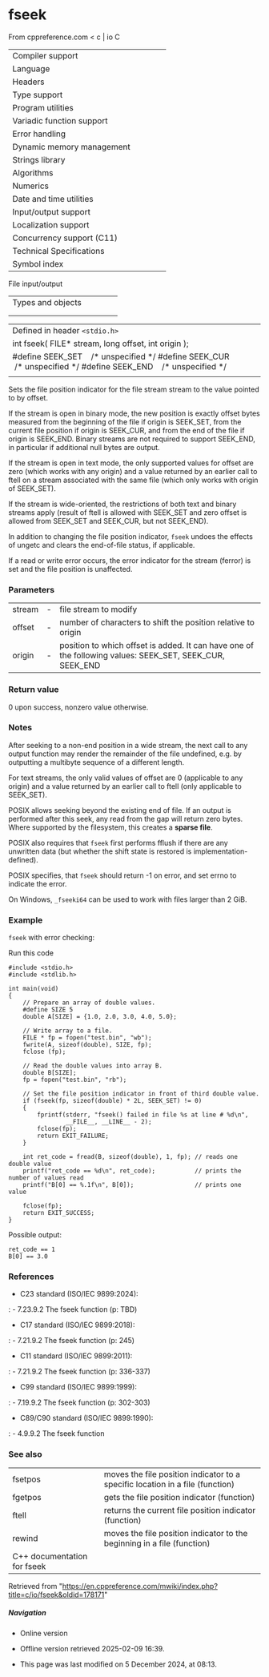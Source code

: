# fseek

From cppreference.com
< c‎ | io
 C

|  |  |  |  |  |
| --- | --- | --- | --- | --- |
| Compiler support | | | | |
| Language | | | | |
| Headers | | | | |
| Type support | | | | |
| Program utilities | | | | |
| Variadic function support | | | | |
| Error handling | | | | |
| Dynamic memory management | | | | |
| Strings library | | | | |
| Algorithms | | | | |
| Numerics | | | | |
| Date and time utilities | | | | |
| Input/output support | | | | |
| Localization support | | | | |
| Concurrency support (C11) | | | | |
| Technical Specifications | | | | |
| Symbol index | | | | |

 File input/output

|  |  |  |  |  |
| --- | --- | --- | --- | --- |
| Types and objects | | | | |
| |  |  |  |  |  |  |  |  |  |  |  |  |  |  |  |  |  |  |  |  |  |  | | --- | --- | --- | --- | --- | --- | --- | --- | --- | --- | --- | --- | --- | --- | --- | --- | --- | --- | --- | --- | --- | --- | | |  |  |  |  |  | | --- | --- | --- | --- | --- | | stdinstdoutstderr | | | | | | |  |  |  |  |  | | --- | --- | --- | --- | --- | | FILE | | | | | | fpos_t | | | | | |  | | | | | | |
| |  |  |  |  |  | | --- | --- | --- | --- | --- | | Functions | | | | | | File access | | | | | | |  |  |  |  |  | | --- | --- | --- | --- | --- | | fopenfopen_s(C11) | | | | | | freopenfreopen_s(C11) | | | | | | fwide(C95) | | | | | | |  |  |  |  |  | | --- | --- | --- | --- | --- | | setbuf | | | | | | setvbuf | | | | | | fclose | | | | | | fflush | | | | | |  | | | | | | | Unformatted input/output | | | | | | |  |  |  |  |  | | --- | --- | --- | --- | --- | | fgetc | | | | | | fgets | | | | | | fputc | | | | | | fputs | | | | | | getchar | | | | | | getsgets_s(until C11)(C11) | | | | | | putchar | | | | | | puts | | | | | | ungetc | | | | | | |  |  |  |  |  | | --- | --- | --- | --- | --- | | fgetwcgetwc(C95)(C95) | | | | | | fgetws(C95) | | | | | | fputwcputwc(C95)(C95) | | | | | | fputws(C95) | | | | | | getwchar(C95) | | | | | | putwchar(C95) | | | | | | ungetwc(C95) | | | | | |  | | | | | | | Formatted input | | | | | | |  |  |  |  |  | | --- | --- | --- | --- | --- | | scanffscanfsscanfscanf_sfscanf_ssscanf_s(C11)(C11)(C11) | | | | | | wscanffwscanfswscanfwscanf_sfwscanf_sswscanf_s(C95)(C95)(C95)(C11)(C11)(C11) | | | | | | |  |  |  |  |  | | --- | --- | --- | --- | --- | | vscanfvfscanfvsscanfvscanf_svfscanf_svsscanf_s(C99)(C99)(C99)(C11)(C11)(C11) | | | | | | vwscanfvfwscanfvswscanfvwscanf_svfwscanf_svswscanf_s(C99)(C99)(C99)(C11)(C11)(C11) | | | | | | | |  |  |  |  |  | | --- | --- | --- | --- | --- | | Direct input/output | | | | | | |  |  |  |  |  | | --- | --- | --- | --- | --- | | fread | | | | | | |  |  |  |  |  | | --- | --- | --- | --- | --- | | fwrite | | | | | | | Formatted output | | | | | | |  |  |  |  |  | | --- | --- | --- | --- | --- | | printffprintfsprintfsnprintfprintf_sfprintf_ssprintf_ssnprintf_s(C99)(C11)(C11)(C11)(C11) | | | | | | wprintffwprintfswprintfwprintf_sfwprintf_sswprintf_ssnwprintf_s(C95)(C95)(C95)(C11)(C11)(C11)(C11) | | | | | | |  |  |  |  |  | | --- | --- | --- | --- | --- | | vprintfvfprintfvsprintfvsnprintfvprintf_svfprintf_svsprintf_svsnprintf_s(C99)(C11)(C11)(C11)(C11) | | | | | | vwprintfvfwprintfvswprintfvwprintf_svfwprintf_svswprintf_svsnwprintf_s(C95)(C95)(C95)(C11)(C11)(C11)(C11) | | | | | | | File positioning | | | | | | |  |  |  |  |  | | --- | --- | --- | --- | --- | | ftell | | | | | | fgetpos | | | | | | ****fseek**** | | | | | | |  |  |  |  |  | | --- | --- | --- | --- | --- | | fsetpos | | | | | | rewind | | | | | |  | | | | | | | Error handling | | | | | | |  |  |  |  |  | | --- | --- | --- | --- | --- | | clearerr | | | | | | feof | | | | | | |  |  |  |  |  | | --- | --- | --- | --- | --- | | ferror | | | | | | perror | | | | | | | Operations on files | | | | | | |  |  |  |  |  | | --- | --- | --- | --- | --- | | remove | | | | | | tmpfiletmpfile_s(C11) | | | | | | |  |  |  |  |  | | --- | --- | --- | --- | --- | | rename | | | | | | tmpnamtmpnam_s(C11) | | | | | | |

|  |  |  |
| --- | --- | --- |
| Defined in header `<stdio.h>` |  |  |
| int fseek( FILE\* stream, long offset, int origin ); |  |  |
| #define SEEK_SET    /\* unspecified \*/  #define SEEK_CUR    /\* unspecified \*/ #define SEEK_END    /\* unspecified \*/ |  |  |
|  |  |  |

Sets the file position indicator for the file stream stream to the value pointed to by offset.

If the stream is open in binary mode, the new position is exactly offset bytes measured from the beginning of the file if origin is SEEK_SET, from the current file position if origin is SEEK_CUR, and from the end of the file if origin is SEEK_END. Binary streams are not required to support SEEK_END, in particular if additional null bytes are output.

If the stream is open in text mode, the only supported values for offset are zero (which works with any origin) and a value returned by an earlier call to ftell on a stream associated with the same file (which only works with origin of SEEK_SET).

If the stream is wide-oriented, the restrictions of both text and binary streams apply (result of ftell is allowed with SEEK_SET and zero offset is allowed from SEEK_SET and SEEK_CUR, but not SEEK_END).

In addition to changing the file position indicator, `fseek` undoes the effects of ungetc and clears the end-of-file status, if applicable.

If a read or write error occurs, the error indicator for the stream (ferror) is set and the file position is unaffected.

### Parameters

|  |  |  |
| --- | --- | --- |
| stream | - | file stream to modify |
| offset | - | number of characters to shift the position relative to origin |
| origin | - | position to which offset is added. It can have one of the following values: SEEK_SET, SEEK_CUR, SEEK_END |

### Return value

​0​ upon success, nonzero value otherwise.

### Notes

After seeking to a non-end position in a wide stream, the next call to any output function may render the remainder of the file undefined, e.g. by outputting a multibyte sequence of a different length.

For text streams, the only valid values of offset are ​0​ (applicable to any origin) and a value returned by an earlier call to ftell (only applicable to SEEK_SET).

POSIX allows seeking beyond the existing end of file. If an output is performed after this seek, any read from the gap will return zero bytes. Where supported by the filesystem, this creates a **sparse file**.

POSIX also requires that `fseek` first performs fflush if there are any unwritten data (but whether the shift state is restored is implementation-defined).

POSIX specifies, that `fseek` should return -1 on error, and set errno to indicate the error.

On Windows, `_fseeki64` can be used to work with files larger than 2 GiB.

### Example

`fseek` with error checking:

Run this code

```
#include <stdio.h>
#include <stdlib.h>
 
int main(void)
{
    // Prepare an array of double values.
    #define SIZE 5
    double A[SIZE] = {1.0, 2.0, 3.0, 4.0, 5.0};
 
    // Write array to a file.
    FILE * fp = fopen("test.bin", "wb");
    fwrite(A, sizeof(double), SIZE, fp);
    fclose (fp);
 
    // Read the double values into array B.
    double B[SIZE];
    fp = fopen("test.bin", "rb");
 
    // Set the file position indicator in front of third double value.
    if (fseek(fp, sizeof(double) * 2L, SEEK_SET) != 0)
    {
        fprintf(stderr, "fseek() failed in file %s at line # %d\n",
                __FILE__, __LINE__ - 2);
        fclose(fp);
        return EXIT_FAILURE;
    }
 
    int ret_code = fread(B, sizeof(double), 1, fp); // reads one double value
    printf("ret_code == %d\n", ret_code);           // prints the number of values read
    printf("B[0] == %.1f\n", B[0]);                 // prints one value
 
    fclose(fp);
    return EXIT_SUCCESS;
}

```

Possible output:

```
ret_code == 1
B[0] == 3.0

```

### References

- C23 standard (ISO/IEC 9899:2024):

:   - 7.23.9.2 The fseek function (p: TBD)

- C17 standard (ISO/IEC 9899:2018):

:   - 7.21.9.2 The fseek function (p: 245)

- C11 standard (ISO/IEC 9899:2011):

:   - 7.21.9.2 The fseek function (p: 336-337)

- C99 standard (ISO/IEC 9899:1999):

:   - 7.19.9.2 The fseek function (p: 302-303)

- C89/C90 standard (ISO/IEC 9899:1990):

:   - 4.9.9.2 The fseek function

### See also

|  |  |
| --- | --- |
| fsetpos | moves the file position indicator to a specific location in a file   (function) |
| fgetpos | gets the file position indicator   (function) |
| ftell | returns the current file position indicator   (function) |
| rewind | moves the file position indicator to the beginning in a file   (function) |
| C++ documentation for fseek | |

Retrieved from "<https://en.cppreference.com/mwiki/index.php?title=c/io/fseek&oldid=178171>"

##### Navigation

- Online version
- Offline version retrieved 2025-02-09 16:39.

- This page was last modified on 5 December 2024, at 08:13.